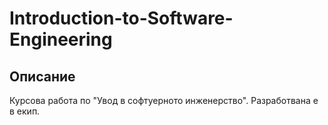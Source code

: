 # Introduction-to-Software-Engineering
## Описание
Курсова работа по "Увод в софтуерното инженерство". Разработвана е в екип.
